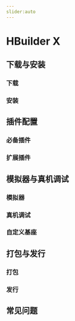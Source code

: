```yaml
---
slider:auto
---
```


# HBuilder X

## 下载与安装

### 下载

### 安装

## 插件配置

### 必备插件

### 扩展插件

## 模拟器与真机调试

### 模拟器

### 真机调试

### 自定义基座

## 打包与发行

### 打包

### 发行

## 常见问题
